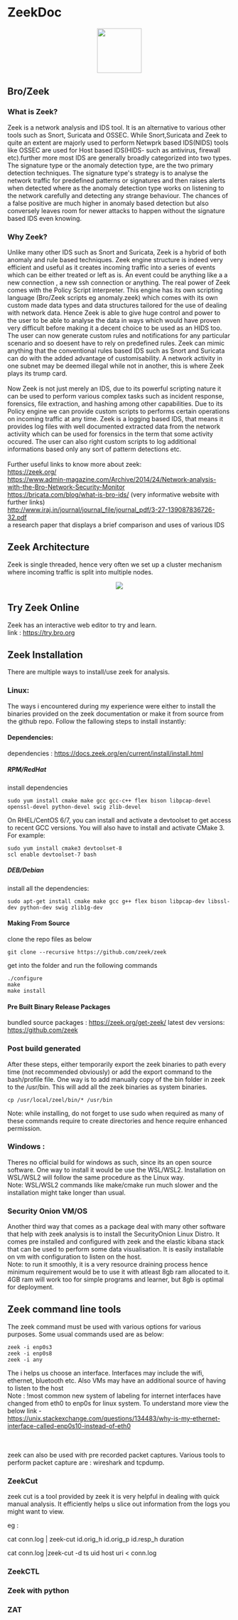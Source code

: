 # ZeekDoc
 
 <p align="center">
  <img src=/Documentation/zeekLogo.png width=100>
 </p>
 

## Bro/Zeek 

### What is Zeek?

Zeek is a network analysis and IDS tool. It is an alternative to various other tools such as Snort, Suricata and OSSEC. While Snort,Suricata and Zeek to quite an extent are majorly used to perform Netwprk based IDS(NIDS) tools like OSSEC are used for Host based IDS(HIDS- such as antivirus, firewall etc).further more most IDS are generally broadly categorized into two types. The signature type or the anomaly detection type, are the two primary detection techniques. The signature type's strategy is to analyse the network traffic for predefined patterns or signatures and then raises alerts when detected where as the anomaly detection type works on listening to the network carefully and detecting any strange behaviour. The chances of a false positive are much higher in anomaly based detection but also conversely leaves room for newer attacks to happen without the signature based IDS even knowing. 

### Why Zeek?

Unlike many other IDS such as Snort and Suricata, Zeek is a hybrid of both anomaly and rule based techniques. Zeek engine structure is indeed very efficient and useful as it creates incoming traffic into a series of events which can be either treated or left as is. An event could be anything like a a new connection , a new ssh connection or anything. The real power of Zeek comes with the Policy Script interpreter. This engine has its own scripting language (Bro/Zeek scripts eg anomaly.zeek) which comes with its own custom made data types and data structures tailored for the use of dealing with network data. Hence Zeek is able to give huge control and power to the user to be able to analyse the data in ways which would have proven very difficult before making it a decent choice to be used as an HIDS too. The user can now generate custom rules and notifications for any particular scenario and so doesent have to rely on predefined rules. Zeek can mimic anything that the conventional rules based IDS such as Snort and Suricata can do with the added advantage of customisability. A network activity in one subnet may be deemed illegal while not in another, this is where Zeek plays its trump card.
<br><br>
Now Zeek is not just merely an IDS, due to its powerful scripting nature it can be used to perform various complex tasks such as incident response, forensics, file extraction, and hashing among other capabilities. Due to its Policy engine we can provide custom scripts to performs certain operations on incoming traffic at any time. Zeek is a logging based IDS, that means it provides log files with well documented extracted data from the network activiity which can be used for forensics in the term that some activity occured. The user can also right custom scripts to log additional informations based only any sort of patterm detections etc.
<br><br>
Further useful links to know more about zeek:
<br>https://zeek.org/
<br>https://www.admin-magazine.com/Archive/2014/24/Network-analysis-with-the-Bro-Network-Security-Monitor
<br>https://bricata.com/blog/what-is-bro-ids/ (very informative website with further links)
<br>http://www.iraj.in/journal/journal_file/journal_pdf/3-27-139087836726-32.pdf <br>a research paper that displays a brief comparison and uses of various IDS


## Zeek Architecture

Zeek is single threaded, hence very often we set up a cluster mechanism where incoming traffic is split into multiple nodes.<br>
<p align=center>
  <img src="/Documentation/zeekarchitecture.png">
</p>


## Try Zeek Online 

Zeek has an interactive web editor to try and learn.
<br> link : https://try.bro.org

## Zeek Installation

There are multiple ways to install/use zeek for analysis.


### Linux:
The ways i encountered during my experience were either to install the binaries provided on the zeek documentation or make it from source from the github repo. Follow the fallowing steps to install instantly:
#### Dependencies:
dependencies : https://docs.zeek.org/en/current/install/install.html
##### RPM/RedHat
install dependencies
```
sudo yum install cmake make gcc gcc-c++ flex bison libpcap-devel openssl-devel python-devel swig zlib-devel
```
On RHEL/CentOS 6/7, you can install and activate a devtoolset to get access to recent GCC versions. You will also have to install and activate CMake 3. For example:
```
sudo yum install cmake3 devtoolset-8
scl enable devtoolset-7 bash
```
##### DEB/Debian
install all the dependencies:
```
sudo apt-get install cmake make gcc g++ flex bison libpcap-dev libssl-dev python-dev swig zlib1g-dev
```
#### Making From Source

clone the repo files as below
```
git clone --recursive https://github.com/zeek/zeek
```
get into the folder and run the following commands
```
./configure
make
make install
```
#### Pre Built Binary Release Packages

bundled source packages : https://zeek.org/get-zeek/
latest dev versions:  https://github.com/zeek

###  Post build generated

After these steps, either temporarily export the zeek binaries to path every time (not recommended obviously) or add the export command to the bash/profile file. One way is to add manually copy of the bin folder in zeek to the /usr/bin. This will add all the zeek binaries as system binaries.
```
cp /usr/local/zeel/bin/* /usr/bin 
```
Note: while installing, do not forget to use sudo when required as many of these commands require to create directories and hence require enhanced permission.
### Windows :
Theres no official build for windows as such, since its an open source software. One way to install it would be use the WSL/WSL2. Installation on WSL/WSL2 will follow the same procedure as the Linux way. 
<br> Note: WSL/WSL2 commands like make/cmake run much slower and the installation might take longer than usual.
### Security Onion VM/OS
Another third way that comes as a package deal with many other software that help with zeek analysis is to install the SecurityOnion Linux Distro. It comes pre installed and configured with zeek and the elastic kibana stack that can be used to perform some data visualisation. It is easily installable on vm with configuration to listen on the host. <br>Note: to run it smoothly, it is a very resource draining process hence minimum requirement would be to use it with atleast 8gb ram allocated to it. 4GB ram will work too for simple programs and learner, but 8gb is optimal for deployment.

## Zeek command line tools

The zeek command must be used with various options for various purposes. Some usual commands used are as below: 
```
zeek -i enp0s3
zeek -i enp0s8 
zeek -i any
```
The i helps us choose an interface. Interfaces may include the wifi, ethernet, bluetooth etc. Also VMs may have an additional source of having to listen to the host<br>
Note : !most common new system of labeling for internet interfaces have changed from eth0 to enp0s for linux system. To understand more view the below link -<br>
https://unix.stackexchange.com/questions/134483/why-is-my-ethernet-interface-called-enp0s10-instead-of-eth0

<br><br> zeek can also be used with pre recorded packet captures. Various tools to perform packet capture are : wireshark and tcpdump.

### ZeekCut
zeek cut is a tool provided by zeek it is very helpful in dealing with quick manual analysis. It efficiently helps u slice out information from the logs you might want to view.

eg  :

cat conn.log | zeek-cut id.orig_h id.orig_p id.resp_h duration

cat conn.log |zeek-cut -d ts uid host uri < conn.log

### ZeekCTL

### Zeek with python

### ZAT
